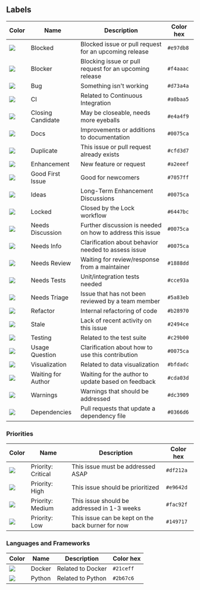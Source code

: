 ## Labels

Color | Name | Description | Color hex
---- | ----------- | ----- | ---
![](https://dummyimage.com/20x20/e97db8&amp;text=+) | Blocked | Blocked issue or pull request for an upcoming release | `#e97db8`
![](https://dummyimage.com/20x20/f4aaac&amp;text=+) | Blocker  | Blocking issue or pull request for an upcoming release | `#f4aaac`
![](https://dummyimage.com/20x20/d73a4a&amp;text=+) | Bug | Something isn't working | `#d73a4a`
![](https://dummyimage.com/20x20/a0baa5&amp;text=+) | CI | Related to Continuous Integration | `#a0baa5`
![](https://dummyimage.com/20x20/e4a4f9&amp;text=+) | Closing Candidate | May be closeable, needs more eyeballs | `#e4a4f9`
![](https://dummyimage.com/20x20/0075ca&amp;text=+) | Docs | Improvements or additions to documentation | `#0075ca`
![](https://dummyimage.com/20x20/cfd3d7&amp;text=+) | Duplicate | This issue or pull request already exists | `#cfd3d7`
![](https://dummyimage.com/20x20/a2eeef&amp;text=+) | Enhancement | New feature or request | `#a2eeef`
![](https://dummyimage.com/20x20/7057ff&amp;text=+) | Good First Issue | Good for newcomers | `#7057ff`
![](https://dummyimage.com/20x20/0075ca&amp;text=+) | Ideas | Long-Term Enhancement Discussions | `#0075ca`
![](https://dummyimage.com/20x20/6447bc&amp;text=+) | Locked | Closed by the Lock workflow | `#6447bc`
![](https://dummyimage.com/20x20/0075ca&amp;text=+) | Needs Discussion | Further discussion is needed on how to address this issue | `#0075ca`
![](https://dummyimage.com/20x20/0075ca&amp;text=+) | Needs Info | Clarification about behavior needed to assess issue | `#0075ca`
![](https://dummyimage.com/20x20/1888dd&amp;text=+) | Needs Review | Waiting for review/response from a maintainer | `#1888dd`
![](https://dummyimage.com/20x20/cce93a&amp;text=+) | Needs Tests | Unit/integration tests needed | `#cce93a`
![](https://dummyimage.com/20x20/5a83eb&amp;text=+) | Needs Triage | Issue that has not been reviewed by a team member | `#5a83eb`
![](https://dummyimage.com/20x20/b28970&amp;text=+) | Refactor | Internal refactoring of code | `#b28970`
![](https://dummyimage.com/20x20/2494ce&amp;text=+) | Stale | Lack of recent activity on this issue | `#2494ce`
![](https://dummyimage.com/20x20/2494ce&amp;text=+) | Testing | Related to the test suite | `#c29b00`
![](https://dummyimage.com/20x20/0075ca&amp;text=+) | Usage Question | Clarification about how to use this contribution | `#0075ca`
![](https://dummyimage.com/20x20/bfdadc&amp;text=+) | Visualization | Related to data visualization | `#bfdadc`
![](https://dummyimage.com/20x20/cda03d&amp;text=+) | Waiting for Author | Waiting for the author to update based on feedback | `#cda03d`
![](https://dummyimage.com/20x20/dc3909&amp;text=+) | Warnings | Warnings that should be addressed | `#dc3909`
![](https://dummyimage.com/20x20/0366d6&amp;text=+) | Dependencies | Pull requests that update a dependency file | `#0366d6`

### Priorities

Color | Name | Description | Color hex
---- | ----------- | ----- | ---
![](https://dummyimage.com/20x20/df212a&amp;text=+) | Priority: Critical | This issue must be addressed ASAP | `#df212a`
![](https://dummyimage.com/20x20/e9642d&amp;text=+) | Priority: High | This issue should be prioritized | `#e9642d`
![](https://dummyimage.com/20x20/fac92f&amp;text=+) | Priority: Medium | This issue should be addressed in 1-3 weeks | `#fac92f`
![](https://dummyimage.com/20x20/149717&amp;text=+) | Priority: Low | This issue can be kept on the back burner for now | `#149717`

### Languages and Frameworks

Color | Name | Description | Color hex
---- | ----------- | ----- | ---
![](https://dummyimage.com/20x20/21ceff&amp;text=+) | Docker | Related to Docker | `#21ceff`
![](https://dummyimage.com/20x20/2b67c6&amp;text=+) | Python | Related to Python | `#2b67c6`
